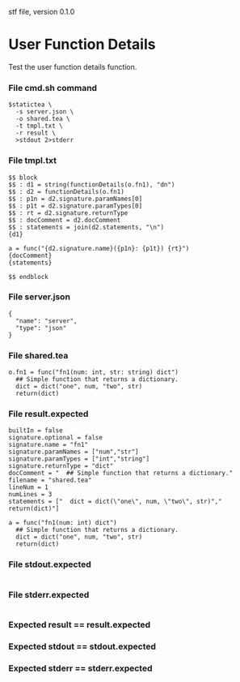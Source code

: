 stf file, version 0.1.0

# User Function Details

Test the user function details function.

### File cmd.sh command

~~~
$statictea \
  -s server.json \
  -o shared.tea \
  -t tmpl.txt \
  -r result \
  >stdout 2>stderr
~~~

### File tmpl.txt

~~~
$$ block
$$ : d1 = string(functionDetails(o.fn1), "dn")
$$ : d2 = functionDetails(o.fn1)
$$ : p1n = d2.signature.paramNames[0]
$$ : p1t = d2.signature.paramTypes[0]
$$ : rt = d2.signature.returnType
$$ : docComment = d2.docComment
$$ : statements = join(d2.statements, "\n")
{d1}

a = func("{d2.signature.name}({p1n}: {p1t}) {rt}")
{docComment}
{statements}

$$ endblock
~~~

### File server.json

~~~
{
  "name": "server",
  "type": "json"
}
~~~

### File shared.tea

~~~
o.fn1 = func("fn1(num: int, str: string) dict")
  ## Simple function that returns a dictionary.
  dict = dict("one", num, "two", str)
  return(dict)

~~~

### File result.expected

~~~
builtIn = false
signature.optional = false
signature.name = "fn1"
signature.paramNames = ["num","str"]
signature.paramTypes = ["int","string"]
signature.returnType = "dict"
docComment = "  ## Simple function that returns a dictionary."
filename = "shared.tea"
lineNum = 1
numLines = 3
statements = ["  dict = dict(\"one\", num, \"two\", str)","  return(dict)"]

a = func("fn1(num: int) dict")
  ## Simple function that returns a dictionary.
  dict = dict("one", num, "two", str)
  return(dict)

~~~

### File stdout.expected

~~~
~~~

### File stderr.expected

~~~
~~~

### Expected result == result.expected
### Expected stdout == stdout.expected
### Expected stderr == stderr.expected
